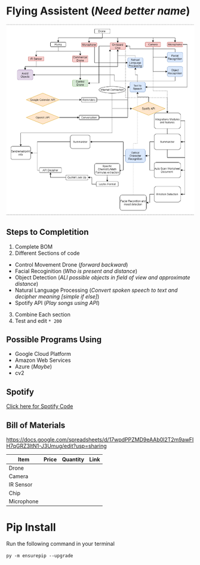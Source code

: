 # Flying Assistent (*Need better name*)

![architecture diagram](https://github.com/Artifical-Intelligence-AHS/ai-21/blob/main/PROJECTS/flyingAssistent/flyingAssistent.png?raw=true)


## Steps to Completition
1. Complete BOM
2. Different Sections of code

- Control Movement Drone (*forward backward*)
- Facial Recoginition (*Who is present and distance*)
- Object Detection (*ALl possible objects in field of view and approximate distance*)
- Natural Language Processing (*Convert spoken speech to text and decipher meaning [simple if else]*)
- Spotify API (*Play songs using API*)

3. Combine Each section
4. Test and edit `* 200`

## Possible Programs Using 
- Google Cloud Platform
- Amazon Web Services
- Azure (*Maybe*)
- cv2


## Spotify 

[Click here for Spotify Code](https://github.com/Artifical-Intelligence-AHS/ai-21/blob/main/PROJECTS/flyingAssistent/spotify.py)

## Bill of Materials 

https://docs.google.com/spreadsheets/d/17wpdPPZMD9eAAb0l2T2m9awFIH7qGRZ3ltN1-J3Umug/edit?usp=sharing

|Item|Price|Quantity|Link|
|-|-|-|-|
|Drone||||
|Camera||||
|IR Sensor||||
|Chip||||
|Microphone||||

# Pip Install

Run the following command in your terminal

`py -m ensurepip --upgrade`